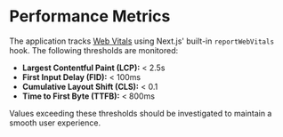 # Performance Metrics

The application tracks [Web Vitals](https://web.dev/vitals/) using Next.js' built-in
`reportWebVitals` hook. The following thresholds are monitored:

- **Largest Contentful Paint (LCP):** < 2.5s
- **First Input Delay (FID):** < 100ms
- **Cumulative Layout Shift (CLS):** < 0.1
- **Time to First Byte (TTFB):** < 800ms

Values exceeding these thresholds should be investigated to maintain a smooth
user experience.

